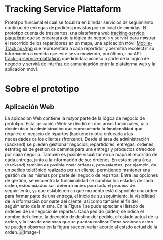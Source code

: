 # Tracking Service Plattaform
Prototipo funcional el cual se focaliza en brindar servicios de seguimiento continuo de entregas de pedidos provistos por un local de comidas. El prototipo cuenta de tres partes,
una plataforma web [tracking-service-plattaform](https://github.com/cunib/tracking-service-plattaform) que se encargara de la lógica de negocio y servirá para mostrar el recorrido de los repartidores en un mapa, una aplicación móvil [Mobile-Tracking-App](https://github.com/marianoiglesiasmarchese/Mobile-Tracking-App) que representara a cada repartidor y permitirá recolectar su información a medida que este se va moviendo, por último, una API [tracking-service-plattaform](https://github.com/cunib/tracking-service-plattaform) que brindara acceso a parte de la lógica de negocio y servirá de interfaz de comunicación entre la plataforma web y la aplicación móvil.
# Sobre el prototipo
## Aplicación Web
La aplicación Web contiene la mayor parte de la lógica de negocio del prototipo. Esta aplicación Web se dividió en dos áreas funcionales, una destinada a la administración que representaría la
funcionalidad que requiere el negocio de repartos (backend) y otra enfocada a las necesidades de los clientes (frontend).
Desde el área de administración (backend) se pueden gestionar negocios, repartidores, entregas, ordenes, estrategias de gestión de caminos para una entrega y productos ofrecidos por cada negocio. También es posible visualizar en un mapa el recorrido de cada entrega, junto a la información de sus órdenes.
En esta misma área (backend) también es posible crear órdenes, provenientes, por ejemplo, de un pedido telefónico realizado por un cliente, permitiendo mantener una gestión de las mismas por parte del negocio de repartos. Entre las opciones de gestión, se encuentra la funcionalidad de cambiar los estados de cada orden, estos estados son determinantes para todo el proceso de seguimiento, ya que establecen en que momento está disponible una orden para formar parte de una entrega, el inicio de su seguimiento, la visibilidad de la información por parte del cliente, así como también el fin del seguimiento de la misma.
En la Figura 1 se pude apreciar el listado de órdenes de un negocio de repartos. Cada pedido (orden) se indica el nombre del cliente, la dirección de destino del pedido, el estado actual de la orden, y la lista de acciones que se pueden realizar. Estas acciones como se pueden observar en la figura pueden variar acorde al estado actual de la orden.
![Image-1](https://github.com/cunib/tracking-service-plattaform/tree/master/public/readme_images/image-1.png)


